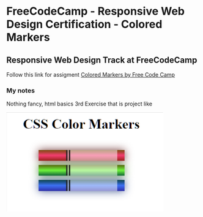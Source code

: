 # FreeCodeCamp - Responsive Web Design Certification - Colored Markers

## Responsive Web Design Track at FreeCodeCamp

Follow this link for assigment
[Colored Markers by Free Code Camp](https://www.freecodecamp.org/learn/2022/responsive-web-design/#learn-css-colors-by-building-a-set-of-colored-markers)


### My notes
Nothing fancy, html basics
3rd Exercise that is project like


![screenshot](screenshot.png)